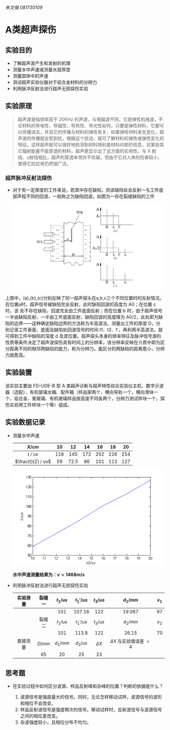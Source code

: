 *朱文强 081730109*

# A类超声探伤
## 实验目的
* 了解超声波产生和发射的机理
* 测量水中声速或测量水层厚度
* 测量固体中的声速
* 测试超声实验仪器对于铝合金材料的分辨力
* 利用脉冲反射法进行超声无损探伤实验



## 实验原理
> 超声波是指频率高于 20KHz 的声波，与电磁波不同，它是弹性机械波，不论材料的导电性、导磁性、导热性、导光性如何，只要是弹性材料，它都可以传播进去，并且它的传播与材料的弹性有关，如果弹性材料发生变化，超声波的传播就会受到扰，根据这个扰动，就可了解材料的弹性或弹性变化的特征，这样超声就可以很好地检测到材料特别是材料内部的信息，对某些其它辐射能量不能穿透的材料，超声更显示出了这方面的实用性。与 X 射线、γ射线相比，超声的穿透本领并不优越，但由于它对人体的伤害较小，使得它的应用仍然很广泛。

### 超声脉冲反射法探伤
- 对于有一定厚度的工件来说，若其中存在缺陷，则该缺陷处会反射一与工件底部声程不同的回波，一般称之为缺陷回波。如图为一存在裂缝缺陷的工件


    ![超声脉冲反射法探伤原理图](1.png "超声脉冲反射法探伤原理图")


上图中，(a),(b),(c)分别反映了同一超声探头在a,b,c三个不同位置时的反射情况。在位置a时，超声信号被缺陷完全反射，此时缺陷回波的高度为 A0；在位置 c 时，该
处不存在缺陷，回波完全由工件底面反射；而在位置 b 时，由于超声信号一半由缺陷反射，一半由工件底面反射，缺陷回波的高度降为 A0/2，此处即为缺陷的边界——这种确定缺陷边界的方法称为半高波法。测量出工件的厚度 D，分别记录工件表面、底面及缺陷处回波信号的时间 t1、t2、t’，再利用半高波法，就可得到工件中缺陷的深度 d 及其位置。超声探头本身的频率特征及脉冲信号源的性质等条件决定了超声波探伤具有时间上的分辨率，该分辨率反映在介质中即为区分距离不同的相邻两缺陷的能力，称为分辨力。能区分的两缺陷的距离愈小，分辨力就愈高。



## 实验装置
该实验主要由 FD-UDE-B 型 A 类超声诊断与超声特性综合实验仪主机、数字示波器（选配）、有机玻璃水箱、配件箱（样品架两个，横向导轨一个，横向滑块一个，铝合金、冕玻璃、有机玻璃样品按高度不同各两个，分辨力测试样块一个，探伤实验用工件样块一个等）组成。



## 实验数据记录

* 测量水中声速

    |      $X / cm$      | $10$  |  $12$  | $14$  | $16$  | $18$  | $20$  |
    | :----------------: | :---: | :----: | :---: | :---: | :---: | :---: |
    |      *t / us*      | $118$ | $145$  | $172$ | $202$ | $226$ | $254$ |
    | $\frac{t}{2} / us$ | $59$  | $72.5$ | $86$  | $101$ | $113$ | $127$ |

    ![$X-\frac{t}{2}$曲线](soundSpeedInWater.png)

    **水中声速测量结果为：$v=1468m/s$**


* 利用脉冲反射法进行超声无损探伤实验

    | 实验测量 |  裂缝一  | $t_1 / us$ | $t_1' / us$ | $t_3 / us$ |          $d_1 / mm$          | $x_1$ |
    | :------: | :------: | :--------: | :---------: | :--------: | :--------------------------: | :---: |
    |          |          |   $101$    |  $107.16$   |   $122$    |           $19.067$           | $97$  |
    |          |  裂缝二  | $t_1 / us$ | $t_1' / us$ | $t_3 / us$ |          $d_2 / mm$          | $x_2$ |
    |          |          |   $101$    |   $113.8$   |   $122$    |           $26.15$            | $70$  |
    | 直接测量 | $D / mm$ | $d_1 / mm$ | $d_2 / us$  | $\Delta X$ | $\Delta X$ 与实验值误差 $=4$ |
    |          |   $65$   |    $20$    |    $25$     |    $23$    |

## 思考题

- 在实验过程中如何区分波源、样品反射峰和杂峰的位置？判断的依据是什么？ 

    1. 波源信号是强度最大的信号。同时，无论怎样移动试样，波源信号的波形和相位不会改变。
    2. 样品反射波信号是强度稍次的信号。移动试样时，反射波信号与波源信号之间的相位差改变。
    3. 杂波强度较小，且相位分布不均匀。
  